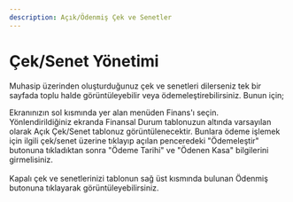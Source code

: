 ```yaml
---
description: Açık/Ödenmiş Çek ve Senetler
---
```


# Çek/Senet Yönetimi

Muhasip üzerinden oluşturduğunuz çek ve senetleri dilerseniz tek bir sayfada toplu halde görüntüleyebilir veya ödemeleştirebilirsiniz. Bunun için;

Ekranınızın sol kısmında yer alan menüden Finans'ı seçin. \
Yönlendirildiğiniz ekranda Finansal Durum tablonuzun altında varsayılan olarak Açık Çek/Senet tablonuz görüntülenecektir. Bunlara ödeme işlemek için ilgili çek/senet üzerine tıklayıp açılan penceredeki "Ödemeleştir" butonuna tıkladıktan sonra "Ödeme Tarihi" ve "Ödenen Kasa" bilgilerini girmelisiniz.\
\
Kapalı çek ve senetlerinizi tablonun sağ üst kısmında bulunan Ödenmiş butonuna tıklayarak görüntüleyebilirsiniz. &#x20;
